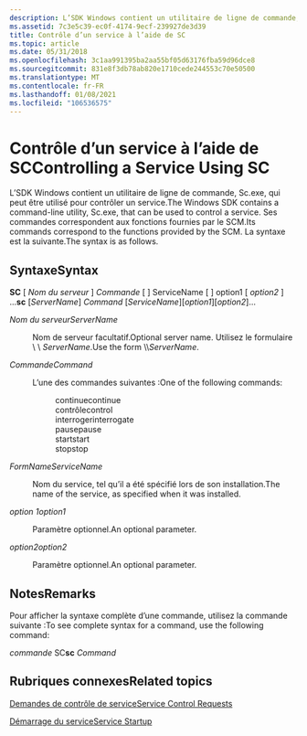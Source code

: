 ```yaml
---
description: L’SDK Windows contient un utilitaire de ligne de commande, Sc.exe, qui peut être utilisé pour contrôler un service. Ses commandes correspondent aux fonctions fournies par le SCM. La syntaxe est la suivante.
ms.assetid: 7c3e5c39-ec0f-4174-9ecf-239927de3d39
title: Contrôle d’un service à l’aide de SC
ms.topic: article
ms.date: 05/31/2018
ms.openlocfilehash: 3c1aa991395ba2aa55bf05d63176fba59d96dce8
ms.sourcegitcommit: 831e8f3db78ab820e1710cede244553c70e50500
ms.translationtype: MT
ms.contentlocale: fr-FR
ms.lasthandoff: 01/08/2021
ms.locfileid: "106536575"
---
```

# <a name="controlling-a-service-using-sc"></a><span data-ttu-id="d55f2-105">Contrôle d’un service à l’aide de SC</span><span class="sxs-lookup"><span data-stu-id="d55f2-105">Controlling a Service Using SC</span></span>

<span data-ttu-id="d55f2-106">L’SDK Windows contient un utilitaire de ligne de commande, Sc.exe, qui peut être utilisé pour contrôler un service.</span><span class="sxs-lookup"><span data-stu-id="d55f2-106">The Windows SDK contains a command-line utility, Sc.exe, that can be used to control a service.</span></span> <span data-ttu-id="d55f2-107">Ses commandes correspondent aux fonctions fournies par le SCM.</span><span class="sxs-lookup"><span data-stu-id="d55f2-107">Its commands correspond to the functions provided by the SCM.</span></span> <span data-ttu-id="d55f2-108">La syntaxe est la suivante.</span><span class="sxs-lookup"><span data-stu-id="d55f2-108">The syntax is as follows.</span></span>

## <a name="syntax"></a><span data-ttu-id="d55f2-109">Syntaxe</span><span class="sxs-lookup"><span data-stu-id="d55f2-109">Syntax</span></span>

<span data-ttu-id="d55f2-110">**SC** \[ *Nom du serveur* \] *Commande* \[  \] ServiceName \[  \] option1 \[ *option2* \] ...</span><span class="sxs-lookup"><span data-stu-id="d55f2-110">**sc** \[*ServerName*\] *Command* \[*ServiceName*\]\[*option1*\]\[*option2*\]...</span></span>

<dl> <dt>

<span data-ttu-id="d55f2-111"><span id="ServerName"></span><span id="servername"></span><span id="SERVERNAME"></span>*Nom du serveur*</span><span class="sxs-lookup"><span data-stu-id="d55f2-111"><span id="ServerName"></span><span id="servername"></span><span id="SERVERNAME"></span>*ServerName*</span></span>
</dt> <dd>

<span data-ttu-id="d55f2-112">Nom de serveur facultatif.</span><span class="sxs-lookup"><span data-stu-id="d55f2-112">Optional server name.</span></span> <span data-ttu-id="d55f2-113">Utilisez le formulaire \\ \\ *ServerName*.</span><span class="sxs-lookup"><span data-stu-id="d55f2-113">Use the form \\\\*ServerName*.</span></span>

</dd> <dt>

<span data-ttu-id="d55f2-114"><span id="Command"></span><span id="command"></span><span id="COMMAND"></span>*Commande*</span><span class="sxs-lookup"><span data-stu-id="d55f2-114"><span id="Command"></span><span id="command"></span><span id="COMMAND"></span>*Command*</span></span>
</dt> <dd>

<span data-ttu-id="d55f2-115">L’une des commandes suivantes :</span><span class="sxs-lookup"><span data-stu-id="d55f2-115">One of the following commands:</span></span>

<dl> <dd><span data-ttu-id="d55f2-116">continue</span><span class="sxs-lookup"><span data-stu-id="d55f2-116">continue</span></span></dd> <dd><span data-ttu-id="d55f2-117">contrôle</span><span class="sxs-lookup"><span data-stu-id="d55f2-117">control</span></span></dd> <dd><span data-ttu-id="d55f2-118">interroger</span><span class="sxs-lookup"><span data-stu-id="d55f2-118">interrogate</span></span></dd> <dd><span data-ttu-id="d55f2-119">pause</span><span class="sxs-lookup"><span data-stu-id="d55f2-119">pause</span></span></dd> <dd><span data-ttu-id="d55f2-120">start</span><span class="sxs-lookup"><span data-stu-id="d55f2-120">start</span></span></dd> <dd><span data-ttu-id="d55f2-121">stop</span><span class="sxs-lookup"><span data-stu-id="d55f2-121">stop</span></span></dd> </dl> </dd> <dt>

<span data-ttu-id="d55f2-122"><span id="ServiceName"></span><span id="servicename"></span><span id="SERVICENAME"></span>*FormName*</span><span class="sxs-lookup"><span data-stu-id="d55f2-122"><span id="ServiceName"></span><span id="servicename"></span><span id="SERVICENAME"></span>*ServiceName*</span></span>
</dt> <dd>

<span data-ttu-id="d55f2-123">Nom du service, tel qu’il a été spécifié lors de son installation.</span><span class="sxs-lookup"><span data-stu-id="d55f2-123">The name of the service, as specified when it was installed.</span></span>

</dd> <dt>

<span data-ttu-id="d55f2-124"><span id="option1"></span><span id="OPTION1"></span>*option 1*</span><span class="sxs-lookup"><span data-stu-id="d55f2-124"><span id="option1"></span><span id="OPTION1"></span>*option1*</span></span>
</dt> <dd>

<span data-ttu-id="d55f2-125">Paramètre optionnel.</span><span class="sxs-lookup"><span data-stu-id="d55f2-125">An optional parameter.</span></span>

</dd> <dt>

<span data-ttu-id="d55f2-126"><span id="option2"></span><span id="OPTION2"></span>*option2*</span><span class="sxs-lookup"><span data-stu-id="d55f2-126"><span id="option2"></span><span id="OPTION2"></span>*option2*</span></span>
</dt> <dd>

<span data-ttu-id="d55f2-127">Paramètre optionnel.</span><span class="sxs-lookup"><span data-stu-id="d55f2-127">An optional parameter.</span></span>

</dd> </dl>

## <a name="remarks"></a><span data-ttu-id="d55f2-128">Notes</span><span class="sxs-lookup"><span data-stu-id="d55f2-128">Remarks</span></span>

<span data-ttu-id="d55f2-129">Pour afficher la syntaxe complète d’une commande, utilisez la commande suivante :</span><span class="sxs-lookup"><span data-stu-id="d55f2-129">To see complete syntax for a command, use the following command:</span></span>

<span data-ttu-id="d55f2-130"> *commande* SC</span><span class="sxs-lookup"><span data-stu-id="d55f2-130">**sc** *Command*</span></span>

## <a name="related-topics"></a><span data-ttu-id="d55f2-131">Rubriques connexes</span><span class="sxs-lookup"><span data-stu-id="d55f2-131">Related topics</span></span>

<dl> <dt>

[<span data-ttu-id="d55f2-132">Demandes de contrôle de service</span><span class="sxs-lookup"><span data-stu-id="d55f2-132">Service Control Requests</span></span>](service-control-requests.md)
</dt> <dt>

[<span data-ttu-id="d55f2-133">Démarrage du service</span><span class="sxs-lookup"><span data-stu-id="d55f2-133">Service Startup</span></span>](service-startup.md)
</dt> </dl>

 

 



